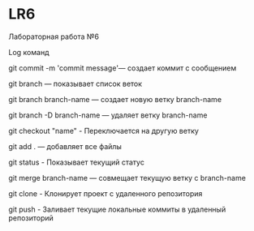 # LR6
Лабораторная работа №6

Log команд

git commit -m 'commit message'— создает коммит с сообщением

git branch — показывает список веток

git branch branch-name — создает новую ветку branch-name

git branch -D branch-name — удаляет ветку branch-name

git checkout "name" - Переключается на другую ветку

git add . — добавляет все файлы

git status - Показывает текущий статус

git merge branch-name — совмещает текущую ветку с branch-name

git clone - Клонирует проект с удаленного репозитория

git push - Заливает текущие локальные коммиты в удаленный репозиторий
